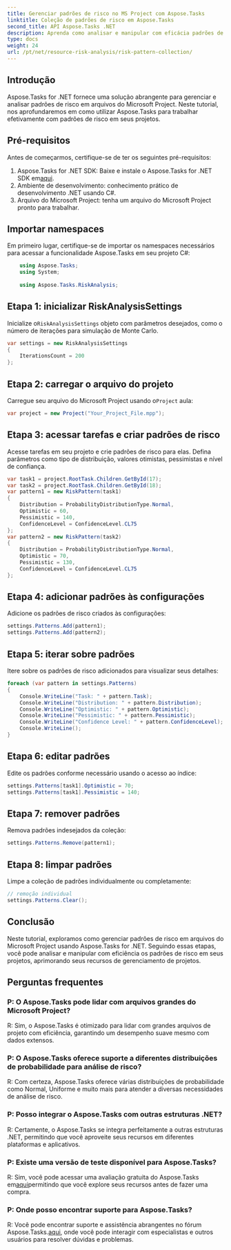```yaml
---
title: Gerenciar padrões de risco no MS Project com Aspose.Tasks
linktitle: Coleção de padrões de risco em Aspose.Tasks
second_title: API Aspose.Tasks .NET
description: Aprenda como analisar e manipular com eficácia padrões de risco em arquivos do Microsoft Project usando Aspose.Tasks for .NET.
type: docs
weight: 24
url: /pt/net/resource-risk-analysis/risk-pattern-collection/
---
```

## Introdução
Aspose.Tasks for .NET fornece uma solução abrangente para gerenciar e analisar padrões de risco em arquivos do Microsoft Project. Neste tutorial, nos aprofundaremos em como utilizar Aspose.Tasks para trabalhar efetivamente com padrões de risco em seus projetos.
## Pré-requisitos
Antes de começarmos, certifique-se de ter os seguintes pré-requisitos:
1.  Aspose.Tasks for .NET SDK: Baixe e instale o Aspose.Tasks for .NET SDK em[aqui](https://releases.aspose.com/tasks/net/).
2. Ambiente de desenvolvimento: conhecimento prático de desenvolvimento .NET usando C#.
3. Arquivo do Microsoft Project: tenha um arquivo do Microsoft Project pronto para trabalhar.

## Importar namespaces
Em primeiro lugar, certifique-se de importar os namespaces necessários para acessar a funcionalidade Aspose.Tasks em seu projeto C#:
```csharp
    using Aspose.Tasks;
    using System;
    
    using Aspose.Tasks.RiskAnalysis;
```
## Etapa 1: inicializar RiskAnalysisSettings
 Inicialize o`RiskAnalysisSettings` objeto com parâmetros desejados, como o número de iterações para simulação de Monte Carlo.
```csharp
var settings = new RiskAnalysisSettings
{
    IterationsCount = 200
};
```
## Etapa 2: carregar o arquivo do projeto
 Carregue seu arquivo do Microsoft Project usando o`Project` aula:
```csharp
var project = new Project("Your_Project_File.mpp");
```
## Etapa 3: acessar tarefas e criar padrões de risco
Acesse tarefas em seu projeto e crie padrões de risco para elas. Defina parâmetros como tipo de distribuição, valores otimistas, pessimistas e nível de confiança.
```csharp
var task1 = project.RootTask.Children.GetById(17);
var task2 = project.RootTask.Children.GetById(18);
var pattern1 = new RiskPattern(task1)
{
    Distribution = ProbabilityDistributionType.Normal,
    Optimistic = 60,
    Pessimistic = 140,
    ConfidenceLevel = ConfidenceLevel.CL75
};
var pattern2 = new RiskPattern(task2)
{
    Distribution = ProbabilityDistributionType.Normal,
    Optimistic = 70,
    Pessimistic = 130,
    ConfidenceLevel = ConfidenceLevel.CL75
};
```
## Etapa 4: adicionar padrões às configurações
Adicione os padrões de risco criados às configurações:
```csharp
settings.Patterns.Add(pattern1);
settings.Patterns.Add(pattern2);
```
## Etapa 5: iterar sobre padrões
Itere sobre os padrões de risco adicionados para visualizar seus detalhes:
```csharp
foreach (var pattern in settings.Patterns)
{
    Console.WriteLine("Task: " + pattern.Task);
    Console.WriteLine("Distribution: " + pattern.Distribution);
    Console.WriteLine("Optimistic: " + pattern.Optimistic);
    Console.WriteLine("Pessimistic: " + pattern.Pessimistic);
    Console.WriteLine("Confidence Level: " + pattern.ConfidenceLevel);
    Console.WriteLine();
}
```
## Etapa 6: editar padrões
Edite os padrões conforme necessário usando o acesso ao índice:
```csharp
settings.Patterns[task1].Optimistic = 70;
settings.Patterns[task1].Pessimistic = 140;
```
## Etapa 7: remover padrões
Remova padrões indesejados da coleção:
```csharp
settings.Patterns.Remove(pattern1);
```
## Etapa 8: limpar padrões
Limpe a coleção de padrões individualmente ou completamente:
```csharp
// remoção individual
settings.Patterns.Clear();
```

## Conclusão
Neste tutorial, exploramos como gerenciar padrões de risco em arquivos do Microsoft Project usando Aspose.Tasks for .NET. Seguindo essas etapas, você pode analisar e manipular com eficiência os padrões de risco em seus projetos, aprimorando seus recursos de gerenciamento de projetos.
## Perguntas frequentes
### P: O Aspose.Tasks pode lidar com arquivos grandes do Microsoft Project?
R: Sim, o Aspose.Tasks é otimizado para lidar com grandes arquivos de projeto com eficiência, garantindo um desempenho suave mesmo com dados extensos.
### P: O Aspose.Tasks oferece suporte a diferentes distribuições de probabilidade para análise de risco?
R: Com certeza, Aspose.Tasks oferece várias distribuições de probabilidade como Normal, Uniforme e muito mais para atender a diversas necessidades de análise de risco.
### P: Posso integrar o Aspose.Tasks com outras estruturas .NET?
R: Certamente, o Aspose.Tasks se integra perfeitamente a outras estruturas .NET, permitindo que você aproveite seus recursos em diferentes plataformas e aplicativos.
### P: Existe uma versão de teste disponível para Aspose.Tasks?
 R: Sim, você pode acessar uma avaliação gratuita do Aspose.Tasks em[aqui](https://releases.aspose.com/)permitindo que você explore seus recursos antes de fazer uma compra.
### P: Onde posso encontrar suporte para Aspose.Tasks?
 R: Você pode encontrar suporte e assistência abrangentes no fórum Aspose.Tasks.[aqui](https://forum.aspose.com/c/tasks/15), onde você pode interagir com especialistas e outros usuários para resolver dúvidas e problemas.